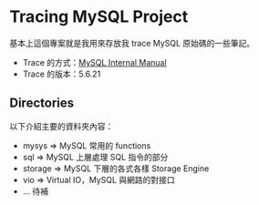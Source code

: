 # Tracing MySQL Project

基本上這個專案就是我用來存放我 trace MySQL 原始碼的一些筆記。

- Trace 的方式：[MySQL Internal Manual](http://dev.mysql.com/doc/internals/en)
- Trace 的版本：5.6.21

## Directories

以下介紹主要的資料夾內容：

- mysys => MySQL 常用的 functions
- sql => MySQL 上層處理 SQL 指令的部分
- storage => MySQL 下層的各式各樣 Storage Engine
- vio => Virtual IO，MySQL 與網路的對接口
- ... 待補
